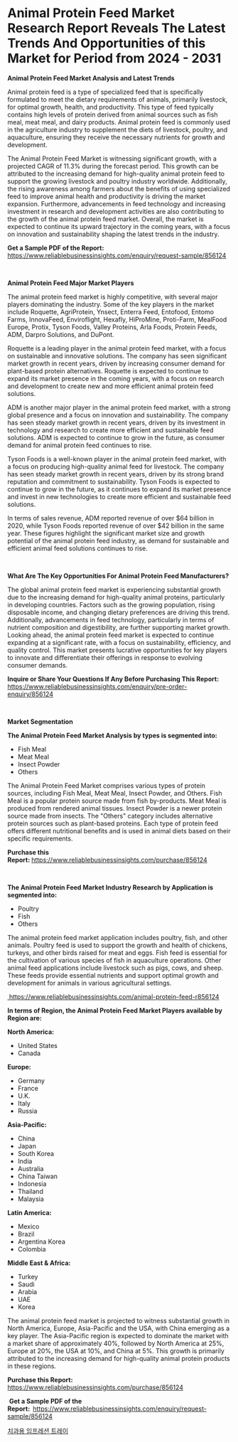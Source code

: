 <p><h1>Animal Protein Feed Market Research Report Reveals The Latest Trends And Opportunities of this Market for Period from 2024 - 2031</h1></p><p><strong>Animal Protein Feed Market Analysis and Latest Trends</strong></p>
<p><p>Animal protein feed is a type of specialized feed that is specifically formulated to meet the dietary requirements of animals, primarily livestock, for optimal growth, health, and productivity. This type of feed typically contains high levels of protein derived from animal sources such as fish meal, meat meal, and dairy products. Animal protein feed is commonly used in the agriculture industry to supplement the diets of livestock, poultry, and aquaculture, ensuring they receive the necessary nutrients for growth and development.</p><p>The Animal Protein Feed Market is witnessing significant growth, with a projected CAGR of 11.3% during the forecast period. This growth can be attributed to the increasing demand for high-quality animal protein feed to support the growing livestock and poultry industry worldwide. Additionally, the rising awareness among farmers about the benefits of using specialized feed to improve animal health and productivity is driving the market expansion. Furthermore, advancements in feed technology and increasing investment in research and development activities are also contributing to the growth of the animal protein feed market. Overall, the market is expected to continue its upward trajectory in the coming years, with a focus on innovation and sustainability shaping the latest trends in the industry.</p></p>
<p><strong>Get a Sample PDF of the Report:&nbsp;</strong> <a href="https://www.reliablebusinessinsights.com/enquiry/request-sample/856124">https://www.reliablebusinessinsights.com/enquiry/request-sample/856124</a></p>
<p>&nbsp;</p>
<p><strong>Animal Protein Feed Major Market Players</strong></p>
<p><p>The animal protein feed market is highly competitive, with several major players dominating the industry. Some of the key players in the market include Roquette, AgriProtein, Ynsect, Enterra Feed, Entofood, Entomo Farms, InnovaFeed, Enviroflight, Hexafly, HiProMine, Proti-Farm, MealFood Europe, Protix, Tyson Foods, Valley Proteins, Arla Foods, Protein Feeds, ADM, Darpro Solutions, and DuPont.</p><p>Roquette is a leading player in the animal protein feed market, with a focus on sustainable and innovative solutions. The company has seen significant market growth in recent years, driven by increasing consumer demand for plant-based protein alternatives. Roquette is expected to continue to expand its market presence in the coming years, with a focus on research and development to create new and more efficient animal protein feed solutions.</p><p>ADM is another major player in the animal protein feed market, with a strong global presence and a focus on innovation and sustainability. The company has seen steady market growth in recent years, driven by its investment in technology and research to create more efficient and sustainable feed solutions. ADM is expected to continue to grow in the future, as consumer demand for animal protein feed continues to rise.</p><p>Tyson Foods is a well-known player in the animal protein feed market, with a focus on producing high-quality animal feed for livestock. The company has seen steady market growth in recent years, driven by its strong brand reputation and commitment to sustainability. Tyson Foods is expected to continue to grow in the future, as it continues to expand its market presence and invest in new technologies to create more efficient and sustainable feed solutions.</p><p>In terms of sales revenue, ADM reported revenue of over $64 billion in 2020, while Tyson Foods reported revenue of over $42 billion in the same year. These figures highlight the significant market size and growth potential of the animal protein feed industry, as demand for sustainable and efficient animal feed solutions continues to rise.</p></p>
<p>&nbsp;</p>
<p><strong>What Are The Key Opportunities For Animal Protein Feed Manufacturers?</strong></p>
<p><p>The global animal protein feed market is experiencing substantial growth due to the increasing demand for high-quality animal proteins, particularly in developing countries. Factors such as the growing population, rising disposable income, and changing dietary preferences are driving this trend. Additionally, advancements in feed technology, particularly in terms of nutrient composition and digestibility, are further supporting market growth. Looking ahead, the animal protein feed market is expected to continue expanding at a significant rate, with a focus on sustainability, efficiency, and quality control. This market presents lucrative opportunities for key players to innovate and differentiate their offerings in response to evolving consumer demands.</p></p>
<p><strong>Inquire or Share Your Questions If Any Before Purchasing This Report:</strong> <a href="https://www.reliablebusinessinsights.com/enquiry/pre-order-enquiry/856124">https://www.reliablebusinessinsights.com/enquiry/pre-order-enquiry/856124</a></p>
<p>&nbsp;</p>
<p><strong>Market Segmentation</strong></p>
<p><strong>The Animal Protein Feed Market Analysis by types is segmented into:</strong></p>
<p><ul><li>Fish Meal</li><li>Meat Meal</li><li>Insect Powder</li><li>Others</li></ul></p>
<p><p>The Animal Protein Feed Market comprises various types of protein sources, including Fish Meal, Meat Meal, Insect Powder, and Others. Fish Meal is a popular protein source made from fish by-products. Meat Meal is produced from rendered animal tissues. Insect Powder is a newer protein source made from insects. The "Others" category includes alternative protein sources such as plant-based proteins. Each type of protein feed offers different nutritional benefits and is used in animal diets based on their specific requirements.</p></p>
<p><strong>Purchase this Report:&nbsp;</strong><a href="https://www.reliablebusinessinsights.com/purchase/856124">https://www.reliablebusinessinsights.com/purchase/856124</a></p>
<p>&nbsp;</p>
<p><strong>The Animal Protein Feed Market Industry Research by Application is segmented into:</strong></p>
<p><ul><li>Poultry</li><li>Fish</li><li>Others</li></ul></p>
<p><p>The animal protein feed market application includes poultry, fish, and other animals. Poultry feed is used to support the growth and health of chickens, turkeys, and other birds raised for meat and eggs. Fish feed is essential for the cultivation of various species of fish in aquaculture operations. Other animal feed applications include livestock such as pigs, cows, and sheep. These feeds provide essential nutrients and support optimal growth and development for animals in various agricultural settings.</p></p>
<p><a href="https://www.reliablebusinessinsights.com/animal-protein-feed-r856124">&nbsp;https://www.reliablebusinessinsights.com/animal-protein-feed-r856124</a></p>
<p><strong>In terms of Region, the Animal Protein Feed Market Players available by Region are:</strong></p>
<p>
    <p> <strong> North America: </strong>
        <ul>
            <li>United States</li>
            <li>Canada</li>
        </ul>
        </p> 
    <p> <strong> Europe: </strong>
        <ul>
            <li>Germany</li>
            <li>France</li>
            <li>U.K.</li>
            <li>Italy</li>
            <li>Russia</li>
        </ul>
        </p> 
    <p> <strong> Asia-Pacific: </strong>
        <ul>
            <li>China</li>
            <li>Japan</li>
            <li>South Korea</li>
            <li>India</li>
            <li>Australia</li>
            <li>China Taiwan</li>
            <li>Indonesia</li>
            <li>Thailand</li>
            <li>Malaysia</li>
        </ul>
        </p> 
    <p> <strong> Latin America: </strong>
        <ul>
            <li>Mexico</li>
            <li>Brazil</li>
            <li>Argentina Korea</li>
            <li>Colombia</li>
        </ul>
        </p> 
    <p> <strong> Middle East & Africa: </strong>
        <ul>
            <li>Turkey</li>
            <li>Saudi</li>
            <li>Arabia</li>
            <li>UAE</li>
            <li>Korea</li>
        </ul>
    </p>
    </p>
<p><p>The animal protein feed market is projected to witness substantial growth in North America, Europe, Asia-Pacific and the USA, with China emerging as a key player. The Asia-Pacific region is expected to dominate the market with a market share of approximately 40%, followed by North America at 25%, Europe at 20%, the USA at 10%, and China at 5%. This growth is primarily attributed to the increasing demand for high-quality animal protein products in these regions.</p></p>
<p><strong>Purchase this Report: </strong><a href="https://www.reliablebusinessinsights.com/purchase/856124">https://www.reliablebusinessinsights.com/purchase/856124</a></p>
<p>&nbsp;<strong>Get a Sample PDF of the Report:&nbsp;&nbsp;</strong><a href="https://www.reliablebusinessinsights.com/enquiry/request-sample/856124">https://www.reliablebusinessinsights.com/enquiry/request-sample/856124</a></p>
<p><strong></strong></p>
<p><p><a href="https://github.com/fatmarawatan39/Market-Research-Report-List-1/blob/main/4560013112221.md">치과용 임프레션 트레이</a></p></p>